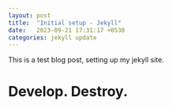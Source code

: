 ```yaml
---
layout: post
title:  "Initial setup - Jekyll"
date:   2023-09-21 17:31:17 +0530
categories: jekyll update
---
```

This is a test blog post, setting up my jekyll site.
# **Develop. Destroy.**